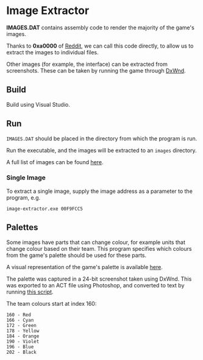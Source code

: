 # Image Extractor

**IMAGES.DAT** contains assembly code to render the majority of the game's images.

Thanks to **0xa0000** of [Reddit](https://www.reddit.com/r/asm/comments/as8ivk/how_can_i_call_a_stored_routine_with_unknown/egtl489/), we can call this code directly, to allow us to extract the images to individual files.

Other images (for example, the interface) can be extracted from screenshots. These can be taken by running the game through [DxWnd](https://sourceforge.net/projects/dxwnd/).

## Build

Build using Visual Studio.

## Run

`IMAGES.DAT` should be placed in the directory from which the program is run.

Run the executable, and the images will be extracted to an `images` directory.

A full list of images can be found [here](/docs/images.md).

### Single Image

To extract a single image, supply the image address as a parameter to the program, e.g.

    image-extractor.exe 00F9FCC5

## Palettes

Some images have parts that can change colour, for example units that change colour based on their team. This program specifies which colours from the game's palette should be used for these parts.

A visual representation of the game's palette is available [here](palette.png).

The palette was captured in a 24-bit screenshot taken using DxWnd. This was exported to an ACT file using Photoshop, and converted to text by running [this script](convert_palette.py).

The team colours start at index 160:

    160 - Red
    166 - Cyan
    172 - Green
    178 - Yellow
    184 - Orange
    190 - Violet
    196 - Blue
    202 - Black
